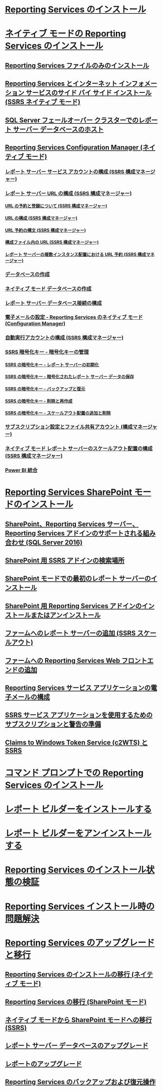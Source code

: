 # [Reporting Services のインストール](install-reporting-services.md)


# [ネイティブ モードの Reporting Services のインストール](install-reporting-services-native-mode-report-server.md)  
## [Reporting Services ファイルのみのインストール](files-only-installation-reporting-services.md)  
## [Reporting Services とインターネット インフォメーション サービスのサイド バイ サイド インストール (SSRS ネイティブ モード)](install-reporting-and-internet-information-services-side-by-side.md)  
## [SQL Server フェールオーバー クラスターでのレポート サーバー データベースのホスト](host-a-report-server-database-in-a-sql-server-failover-cluster.md)  
## [Reporting Services Configuration Manager (ネイティブ モード)](reporting-services-configuration-manager-native-mode.md)  
### [レポート サーバー サービス アカウントの構成 (SSRS 構成マネージャー)](configure-the-report-server-service-account-ssrs-configuration-manager.md)  
### [レポート サーバー URL の構成 (SSRS 構成マネージャー)](configure-report-server-urls-ssrs-configuration-manager.md)  
#### [URL の予約と登録について (SSRS 構成マネージャー)](about-url-reservations-and-registration-ssrs-configuration-manager.md)  
#### [URL の構成 (SSRS 構成マネージャー)](configure-a-url-ssrs-configuration-manager.md)  
#### [URL 予約の構文 (SSRS 構成マネージャー)](url-reservation-syntax-ssrs-configuration-manager.md)  
#### [構成ファイル内の URL (SSRS 構成マネージャー)](urls-in-configuration-files-ssrs-configuration-manager.md)  
#### [レポート サーバーの複数インスタンス配置における URL 予約 (SSRS 構成マネージャー)](url-reservations-for-multi-instance-report-server-deployments.md)  
### [データベースの作成](ssrs-report-server-create-a-report-server-database.md)  
### [ネイティブ モード データベースの作成](ssrs-report-server-create-a-native-mode-report-server-database.md)  
### [レポート サーバー データベース接続の構成](configure-a-report-server-database-connection-ssrs-configuration-manager.md)  
### [電子メールの設定 - Reporting Services のネイティブ モード (Configuration Manager)](e-mail-settings-reporting-services-native-mode-configuration-manager.md)  
### [自動実行アカウントの構成 (SSRS 構成マネージャー)](configure-the-unattended-execution-account-ssrs-configuration-manager.md)  
### [SSRS 暗号化キー - 暗号化キーの管理](ssrs-encryption-keys-manage-encryption-keys.md)  
#### [SSRS の暗号化キー - レポート サーバーの初期化](ssrs-encryption-keys-initialize-a-report-server.md)  
#### [SSRS の暗号化キー - 暗号化されたレポート サーバー データの保存](ssrs-encryption-keys-store-encrypted-report-server-data.md)  
#### [SSRS の暗号化キー - バックアップと復元](ssrs-encryption-keys-back-up-and-restore-encryption-keys.md)  
#### [SSRS の暗号化キー - 削除と再作成](ssrs-encryption-keys-delete-and-re-create-encryption-keys.md)  
#### [SSRS の暗号化キー - スケールアウト配置の追加と削除](add-and-remove-encryption-keys-for-scale-out-deployment.md)  
### [サブスクリプション設定とファイル共有アカウント (構成マネージャー)](subscription-settings-and-a-file-share-account-configuration-manager.md)  
### [ネイティブ モード レポート サーバーのスケールアウト配置の構成 (SSRS 構成マネージャー)](configure-a-native-mode-report-server-scale-out-deployment.md)  
### [Power BI 統合](power-bi-report-server-integration-configuration-manager.md)  


# [Reporting Services SharePoint モードのインストール](install-reporting-services-sharepoint-mode.md)  
## [SharePoint、Reporting Services サーバー、Reporting Services アドインのサポートされる組み合わせ (SQL Server 2016)](supported-combinations-of-sharepoint-and-reporting-services-server.md)  
## [SharePoint 用 SSRS アドインの検索場所](where-to-find-the-reporting-services-add-in-for-sharepoint-products.md)  
## [SharePoint モードでの最初のレポート サーバーのインストール](install-the-first-report-server-in-sharepoint-mode.md)  
## [SharePoint 用 Reporting Services アドインのインストールまたはアンインストール](install-or-uninstall-the-reporting-services-add-in-for-sharepoint.md)  
## [ファームへのレポート サーバーの追加 (SSRS スケールアウト)](add-an-additional-report-server-to-a-farm-ssrs-scale-out.md)  
## [ファームへの Reporting Services Web フロントエンドの追加](add-an-additional-reporting-services-web-front-end-to-a-farm.md)  
## [Reporting Services サービス アプリケーションの電子メールの構成](configure-e-mail-for-a-reporting-services-service-application.md)
## [SSRS サービス アプリケーションを使用するためのサブスクリプションと警告の準備](provision-subscriptions-and-alerts-for-ssrs-service-applications.md)  
## [Claims to Windows Token Service (c2WTS) と SSRS](claims-to-windows-token-service-c2wts-and-reporting-services.md)  


# [コマンド プロンプトでの Reporting Services のインストール](install-reporting-services-at-the-command-prompt.md)  
# [レポート ビルダーをインストールする](install-report-builder.md)  
# [レポート ビルダーをアンインストールする](uninstall-report-builder.md)  
# [Reporting Services のインストール状態の検証](verify-a-reporting-services-installation.md)  
# [Reporting Services インストール時の問題解決](troubleshoot-a-reporting-services-installation.md)  


# [Reporting Services のアップグレードと移行](upgrade-and-migrate-reporting-services.md)  
## [Reporting Services のインストールの移行 (ネイティブ モード)](migrate-a-reporting-services-installation-native-mode.md)  
## [Reporting Services の移行 (SharePoint モード)](migrate-a-reporting-services-installation-sharepoint-mode.md)  
## [ネイティブ モードから SharePoint モードへの移行 (SSRS)](native-to-sharepoint-migration-ssrs.md)  
## [レポート サーバー データベースのアップグレード](upgrade-a-report-server-database.md)  
## [レポートのアップグレード](upgrade-reports.md)  
## [Reporting Services のバックアップおよび復元操作](backup-and-restore-operations-for-reporting-services.md)  
